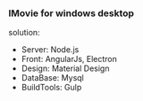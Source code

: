 <!--
@Author: Li'Zhuo
@Date:   2016-04-07 13:05:02
@Email:  topgrd@outlook.com
@Project: ES6
@Last modified by:   Li'Zhuo
@Last modified time: 2016-05-26 16:29:02
-->

### IMovie for windows desktop  
solution:  
* Server: Node.js  
* Front: AngularJs, Electron
* Design: Material Design
* DataBase: Mysql
* BuildTools: Gulp
